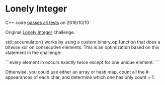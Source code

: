 Lonely Integer
==============

C++ code [passes all tests](https://www.hackerrank.com/challenges/lonely-integer) on 2016/10/10

Original [Lonely Integer](https://www.hackerrank.com/challenges/lonely-integer) challenge.

std::accumulator() works by using a custom binary_op function that does
a bitwise xor on consecutive elements.  This is an optimization based
on this statement in the challenge:   

```every element in  occurs exactly twice except for one unique element.````

Otherwise, you could use either an array or hash map, count all
the # appearances of each char, and determine which one has only
count = 1.